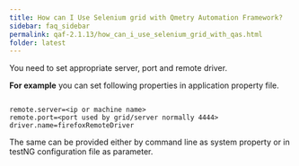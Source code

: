 ```yaml
---
title: How can I Use Selenium grid with Qmetry Automation Framework?
sidebar: faq_sidebar
permalink: qaf-2.1.13/how_can_i_use_selenium_grid_with_qas.html
folder: latest
---
```


You need to set appropriate server, port and remote driver.

**For example** you can set following properties in application property file.

```properties

remote.server=<ip or machine name>
remote.port=<port used by grid/server normally 4444>
driver.name=firefoxRemoteDriver

```

The same can be provided either by command line as system property or in testNG configuration file as parameter.

